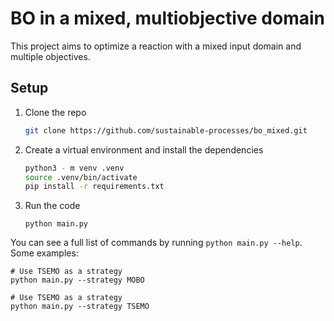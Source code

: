 # BO in a mixed, multiobjective domain

This project aims to optimize a reaction with a mixed input domain and multiple objectives.

## Setup

1. Clone the repo

    ```bash
    git clone https://github.com/sustainable-processes/bo_mixed.git
    ```

2. Create a virtual environment and install the dependencies

    ```bash
    python3 - m venv .venv
    source .venv/bin/activate
    pip install -r requirements.txt
    ```

3. Run the code

    ```
    python main.py
    ```

You can see a full list of commands by running `python main.py --help`. Some examples:

```
# Use TSEMO as a strategy
python main.py --strategy MOBO

# Use TSEMO as a strategy
python main.py --strategy TSEMO
```